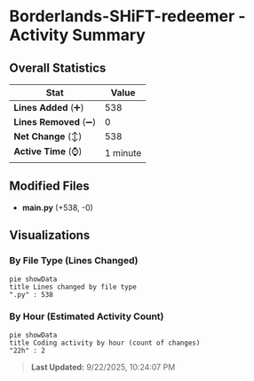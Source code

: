 # Borderlands-SHiFT-redeemer - Activity Summary 

## Overall Statistics

| Stat                   | Value                                                             |
| ---------------------- | ----------------------------------------------------------------- |
| **Lines Added** (➕)   | 538                                          |
| **Lines Removed** (➖) | 0                                        |
| **Net Change** (↕)    | 538                |
| **Active Time** (⌚)   | 1 minute |


## Modified Files
- **main.py** (+538, -0)

## Visualizations

### By File Type (Lines Changed)

```mermaid
pie showData
title Lines changed by file type
".py" : 538
```

### By Hour (Estimated Activity Count)

```mermaid
pie showData
title Coding activity by hour (count of changes)
"22h" : 2
```


> **Last Updated:** 9/22/2025, 10:24:07 PM